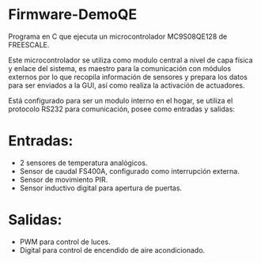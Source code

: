 # Firmware-DemoQE

Programa en C que ejecuta un microcontrolador MC9S08QE128 de FREESCALE. 

Este microcontrolador se utiliza como modulo central a nivel de capa física y enlace del sistema, es maestro para la comunicación con módulos externos por lo que recopila información de sensores y prepara los datos para ser enviados a la GUI, así como realiza la activación de actuadores.

Está configurado para ser un modulo interno en el hogar, se utiliza el protocolo RS232 para comunicación, posee como entradas y salidas:

Entradas:
=

+  2 sensores de temperatura analógicos. 
+  Sensor de caudal FS400A, configurado como interrupción externa.
+  Sensor de movimiento PIR.
+  Sensor inductivo digital para apertura de puertas.

Salidas:
=

+ PWM para control de luces.
+ Digital para control de encendido de aire acondicionado.
